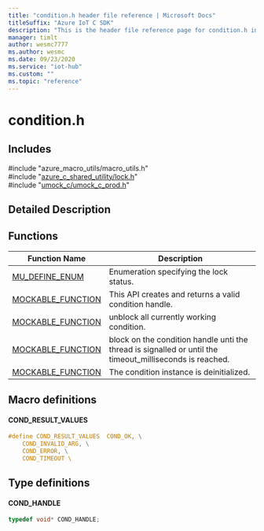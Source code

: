 ```yaml
---                             
title: "condition.h header file reference | Microsoft Docs" 
titleSuffix: "Azure IoT C SDK"            
description: "This is the header file reference page for condition.h in the Azure IoT C SDK. This SDK is used with Azure IoT Hub and Azure IoT Hub Device Provisioning Service"            
manager: timlt                 
author: wesmc7777              
ms.author: wesmc               
ms.date: 09/23/2020                    
ms.service: "iot-hub"             
ms.custom: ""                
ms.topic: "reference"        
---                            
```


# condition.h 

## Includes

\#include "azure_macro_utils/macro_utils.h"  
\#include "[azure_c_shared_utility/lock.h](lock-h.md)"  
\#include "[umock_c/umock_c_prod.h](umock-c-prod-h.md)"  

## Detailed Description

## Functions

Function Name                  | Description                                
--------------------------------|---------------------------------------------
[MU_DEFINE_ENUM](./condition-h/mu-define-enum.md)            | Enumeration specifying the lock status.
[MOCKABLE_FUNCTION](./condition-h/mockable-function.md)            | This API creates and returns a valid condition handle.
[MOCKABLE_FUNCTION](./condition-h/mockable-function.md)            | unblock all currently working condition.
[MOCKABLE_FUNCTION](./condition-h/mockable-function.md)            | block on the condition handle unti the thread is signalled or until the timeout_milliseconds is reached.
[MOCKABLE_FUNCTION](./condition-h/mockable-function.md)            | The condition instance is deinitialized.

## Macro definitions

#### COND_RESULT_VALUES

```C
#define COND_RESULT_VALUES  COND_OK, \
    COND_INVALID_ARG, \
    COND_ERROR, \
    COND_TIMEOUT \ 
```

## Type definitions

#### COND_HANDLE

```C
typedef void* COND_HANDLE;
```

